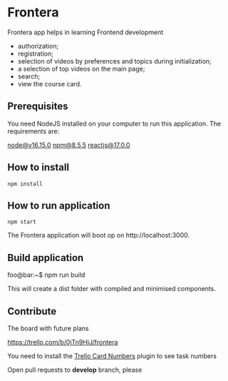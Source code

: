 # Frontera 

Frontera app helps in learning Frontend development

+ authorization;
+ registration;
+ selection of videos by preferences and topics during initialization;
+ a selection of top videos on the main page;
+ search;
+ view the course card.

## Prerequisites

You need NodeJS installed on your computer to run this application. The requirements are:

node@v16.15.0
npm@8.5.5
reactjs@17.0.0

## How to install

``` shell
npm install
```

## How to run application

``` shell
npm start
```

The Frontera application will boot op on http://localhost:3000.

## Build application

foo@bar:~$ npm run build

This will create a dist folder with compiled and minimised components.

## Contribute

The board with future plans

https://trello.com/b/0jTn9HiJ/frontera

You need to install the [Trello Card Numbers](https://chrome.google.com/webstore/detail/trello-card-numbers/kadpkdielickimifpinkknemjdipghaf) plugin to see task numbers

Open pull requests to **develop** branch, please